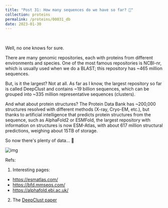 ```yaml
---
title: "Post 31: How many sequences do we have so far? 🤔"
collection: proteins
permalink: /proteins/00031_db
date: 2023-01-30
---
```


&nbsp;

Well, no one knows for sure.

There are many genomic repositories, each with proteins from different environments and species. One of the most famous repositories is NCBI-nr, which is usually used when we do a BLAST; this repository has ~465 million sequences.

But, is it the largest? Not at all. As far as I know, the largest repository so far is called DeepClust and contains ~19 billion sequences, which can be grouped into ~335 million representative sequences (clusters).

And what about protein structures? The Protein Data Bank has ~200,000 structures resolved with different methods (X-ray, Cryo-EM, etc.), but thanks to artificial intelligence that predicts protein structures from the sequence, such as AlphaFold2 or ESMFold, the largest repository with information on structures is now ESM-Atlas, with about 617 million structural predictions, weighing about 15TB of storage.

So now there's plenty of data... 🤯

![img](/images/proteins/00030_db.jpg)

Refs:
1. Interesting pages:
* <https://esmatlas.com/> 
* <https://bfd.mmseqs.com/>
* <https://alphafold.ebi.ac.uk/>

2. The [DeepClust paper](https://www.biorxiv.org/content/10.1101/2023.01.24.525373v1)
